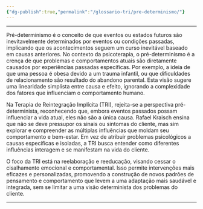 ```yaml
---
{"dg-publish":true,"permalink":"/glossario-tri/pre-determinismo/"}
---
```


---

Pré-determinismo é o conceito de que eventos ou estados futuros são inevitavelmente determinados por eventos ou condições passadas, implicando que os acontecimentos seguem um curso inevitável baseado em causas anteriores. No contexto da psicoterapia, o pré-determinismo é a crença de que problemas e comportamentos atuais são diretamente causados por experiências passadas específicas. Por exemplo, a ideia de que uma pessoa é obesa devido a um trauma infantil, ou que dificuldades de relacionamento são resultado do abandono parental. Esta visão sugere uma linearidade simplista entre causa e efeito, ignorando a complexidade dos fatores que influenciam o comportamento humano.

Na Terapia de Reintegração Implícita (TRI), rejeita-se a perspectiva pré-determinista, reconhecendo que, embora eventos passados possam influenciar a vida atual, eles não são a única causa. Rafael Kraisch ensina que não se deve pressupor os sinais ou sintomas do cliente, mas sim explorar e compreender as múltiplas influências que moldam seu comportamento e bem-estar. Em vez de atribuir problemas psicológicos a causas específicas e isoladas, a TRI busca entender como diferentes influências interagem e se manifestam na vida do cliente.

O foco da TRI está na reelaboração e reeducação, visando cessar o cisalhamento emocional e comportamental. Isso permite intervenções mais eficazes e personalizadas, promovendo a construção de novos padrões de pensamento e comportamento que levem a uma adaptação mais saudável e integrada, sem se limitar a uma visão determinista dos problemas do cliente.

----



